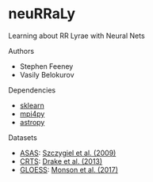 # neuRRaLy
Learning about RR Lyrae with Neural Nets

Authors
 - Stephen Feeney
 - Vasily Belokurov

Dependencies
 - [sklearn](http://scikit-learn.org/stable/)
 - [mpi4py](http://mpi4py.scipy.org/docs/)
 - [astropy](http://www.astropy.org/)

Datasets
 - [ASAS](http://vizier.u-strasbg.fr/viz-bin/VizieR?-source=J/AcA/59/137): [Szczygiel et al. (2009)](http://adsabs.harvard.edu/cgi-bin/bib_query?arXiv:0906.2199)
 - [CRTS](http://nesssi.cacr.caltech.edu/DataRelease/RRL.html): [Drake et al. (2013)](http://adsabs.harvard.edu/cgi-bin/bib_query?arXiv:1211.2866)
 - [GLOESS](http://vizier.u-strasbg.fr/viz-bin/VizieR?-source=J/AJ/153/96): [Monson et al. (2017)](http://adsabs.harvard.edu/cgi-bin/bib_query?arXiv:1703.01520)
